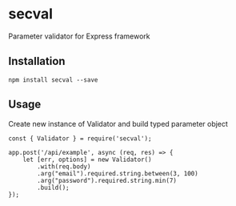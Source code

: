 # secval
Parameter validator for Express framework

## Installation

`npm install secval --save`

## Usage

Create new instance of Validator and build typed parameter object
```
const { Validator } = require('secval');

app.post('/api/example', async (req, res) => {
    let [err, options] = new Validator()
        .with(req.body)
        .arg("email").required.string.between(3, 100)
        .arg("password").required.string.min(7)
        .build();
});
```
